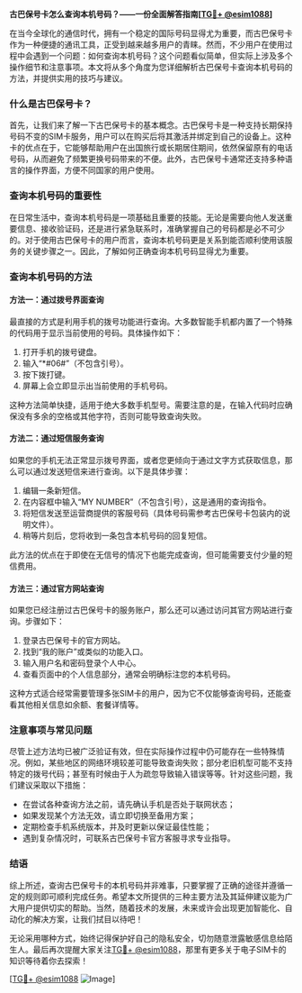 **古巴保号卡怎么查询本机号码？——一份全面解答指南[[TG💪+ @esim1088](https://t.me/s/esim1088)]**

在当今全球化的通信时代，拥有一个稳定的国际号码显得尤为重要，而古巴保号卡作为一种便捷的通讯工具，正受到越来越多用户的青睐。然而，不少用户在使用过程中会遇到一个问题：如何查询本机号码？这个问题看似简单，但实际上涉及多个操作细节和注意事项。本文将从多个角度为您详细解析古巴保号卡查询本机号码的方法，并提供实用的技巧与建议。

### 什么是古巴保号卡？

首先，让我们来了解一下古巴保号卡的基本概念。古巴保号卡是一种支持长期保持号码不变的SIM卡服务，用户可以在购买后将其激活并绑定到自己的设备上。这种卡的优点在于，它能够帮助用户在出国旅行或长期居住期间，依然保留原有的电话号码，从而避免了频繁更换号码带来的不便。此外，古巴保号卡通常还支持多种语言的操作界面，方便不同国家的用户使用。

### 查询本机号码的重要性

在日常生活中，查询本机号码是一项基础且重要的技能。无论是需要向他人发送重要信息、接收验证码，还是进行紧急联系时，准确掌握自己的号码都是必不可少的。对于使用古巴保号卡的用户而言，查询本机号码更是关系到能否顺利使用该服务的关键步骤之一。因此，了解如何正确查询本机号码显得尤为重要。

### 查询本机号码的方法

#### 方法一：通过拨号界面查询

最直接的方式是利用手机的拨号功能进行查询。大多数智能手机都内置了一个特殊的代码用于显示当前使用的号码。具体操作如下：

1. 打开手机的拨号键盘。
2. 输入“*#06#”（不包含引号）。
3. 按下拨打键。
4. 屏幕上会立即显示出当前使用的手机号码。

这种方法简单快捷，适用于绝大多数手机型号。需要注意的是，在输入代码时应确保没有多余的空格或其他字符，否则可能导致查询失败。

#### 方法二：通过短信服务查询

如果您的手机无法正常显示拨号界面，或者您更倾向于通过文字方式获取信息，那么可以通过发送短信来进行查询。以下是具体步骤：

1. 编辑一条新短信。
2. 在内容框中输入“MY NUMBER”（不包含引号），这是通用的查询指令。
3. 将短信发送至运营商提供的客服号码（具体号码需参考古巴保号卡包装内的说明文件）。
4. 稍等片刻后，您将收到一条包含本机号码的回复短信。

此方法的优点在于即使在无信号的情况下也能完成查询，但可能需要支付少量的短信费用。

#### 方法三：通过官方网站查询

如果您已经注册过古巴保号卡的服务账户，那么还可以通过访问其官方网站进行查询。步骤如下：

1. 登录古巴保号卡的官方网站。
2. 找到“我的账户”或类似的功能入口。
3. 输入用户名和密码登录个人中心。
4. 查看页面中的个人信息部分，通常会明确标注您的本机号码。

这种方式适合经常需要管理多张SIM卡的用户，因为它不仅能够查询号码，还能查看其他相关信息如余额、套餐详情等。

### 注意事项与常见问题

尽管上述方法均已被广泛验证有效，但在实际操作过程中仍可能存在一些特殊情况。例如，某些地区的网络环境较差可能导致查询失败；部分老旧机型可能不支持特定的拨号代码；甚至有时候由于人为疏忽导致输入错误等等。针对这些问题，我们建议采取以下措施：

- 在尝试各种查询方法之前，请先确认手机是否处于联网状态；
- 如果发现某个方法无效，请立即切换至备用方案；
- 定期检查手机系统版本，并及时更新以保证最佳性能；
- 遇到复杂情况时，可联系古巴保号卡官方客服寻求专业指导。

### 结语

综上所述，查询古巴保号卡的本机号码并非难事，只要掌握了正确的途径并遵循一定的规则即可顺利完成任务。希望本文所提供的三种主要方法及其延伸建议能为广大用户提供切实的帮助。当然，随着技术的发展，未来或许会出现更加智能化、自动化的解决方案，让我们拭目以待吧！

无论采用哪种方式，始终记得保护好自己的隐私安全，切勿随意泄露敏感信息给陌生人。最后再次提醒大家关注[TG💪+ @esim1088](https://t.me/s/esim1088)，那里有更多关于电子SIM卡的知识等待着你去探索！ 

[[TG💪+ @esim1088](https://t.me/s/esim1088) ![Image](https://i.postimg.cc/4NQfJmqS/Snipaste-2025-05-13-00-14-12.png)]